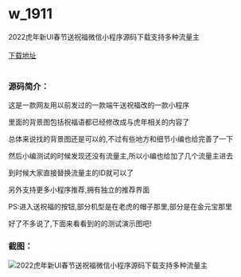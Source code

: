 # w_1911
2022虎年新UI春节送祝福微信小程序源码下载支持多种流量主
<br/></br>
[下载地址](https://www.uuid2.com/1911.html "下载地址")
<br/></br>
<h3>源码简介：</h3>
<p>这是一款网友用以前发过的一款端午送祝福改的一款小程序<p>
<p>里面的背景图包括祝福语都已经修改成与虎年相关的内容了<p>
<p>总体来说找的背景图还是可以的,不过有些地方和细节小编也给完善了一下<p>
<p>然后小编测试的时候发现还没有流量主,所以小编也给加了几个流量主进去<p>
<p>到时候大家直接替换流量主的ID就可以了<p>
<p>另外支持更多小程序推荐,拥有独立的推荐界面<p>
<p>PS:进入送祝福的按钮,部分机型是在老虎的帽子那里,部分是在金元宝那里<p>
<p>好了不多说了,下面来看看到的的测试演示图吧!<p>
<h3>截图：</h3>
<img src="https://www.uuid2.com/wp-content/uploads/img/202201/14f78de102.png" alt="2022虎年新UI春节送祝福微信小程序源码下载支持多种流量主">
